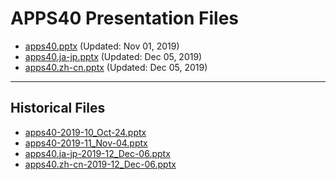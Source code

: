 <!--
This is a machine generated file,
and should not be edited,
as it will be overwritten with future updates.

If you have questions around this process
please contact Scott Cate
-->

# APPS40 Presentation Files

- [apps40.pptx](https://globaleventcdn.blob.core.windows.net/assets/apps/apps40/apps40.pptx) (Updated: Nov 01, 2019)
- [apps40.ja-jp.pptx](https://globaleventcdn.blob.core.windows.net/assets/apps/apps40/apps40.ja-jp.pptx) (Updated: Dec 05, 2019)
- [apps40.zh-cn.pptx](https://globaleventcdn.blob.core.windows.net/assets/apps/apps40/apps40.zh-cn.pptx) (Updated: Dec 05, 2019)
---
## Historical Files
- [apps40-2019-10_Oct-24.pptx](https://globaleventcdn.blob.core.windows.net/assets/apps/apps40/apps40-2019-10_Oct-24.pptx)
- [apps40-2019-11_Nov-04.pptx](https://globaleventcdn.blob.core.windows.net/assets/apps/apps40/apps40-2019-11_Nov-04.pptx)
- [apps40.ja-jp-2019-12_Dec-06.pptx](https://globaleventcdn.blob.core.windows.net/assets/apps/apps40/apps40.ja-jp-2019-12_Dec-06.pptx)
- [apps40.zh-cn-2019-12_Dec-06.pptx](https://globaleventcdn.blob.core.windows.net/assets/apps/apps40/apps40.zh-cn-2019-12_Dec-06.pptx)


